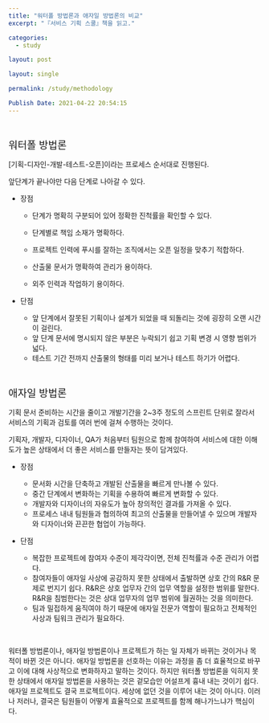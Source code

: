 ```yaml
---
title: "워터폴 방법론과 애자일 방법론의 비교"
excerpt: "『서비스 기획 스쿨』책을 읽고."

categories:
  - study

layout: post

layout: single

permalink: /study/methodology

Publish Date: 2021-04-22 20:54:15
---
```




<br/>

<span style="font-size:15pt"> 워터폴 방법론 </span>

[기획-디자인-개발-테스트-오픈]이라는 프로세스 순서대로 진행된다.

앞단계가 끝나야만 다음 단계로 나아갈 수 있다.

- 장점

  - 단계가 명확히 구분되어 있어 정확한 진척률을 확인할 수 있다.

  - 단계별로 책임 소재가 명확하다.

  - 프로젝트 인력에 푸시를 잘하는 조직에서는 오픈 일정을 맞추기 적합하다.

  - 산출물 문서가 명확하여 관리가 용이하다.
  - 외주 인력과 작업하기 용이하다.

- 단점
  - 앞 단계에서 잘못된 기획이나 설계가 되었을 때 되돌리는 것에 굉장히 오랜 시간이 걸린다.
  - 앞 단계 문서에 명시되지 않은 부분은 누락되기 쉽고 기획 변경 시 영향 범위가 넓다. 
  - 테스트 기간 전까지 산출물의 형태를 미리 보거나 테스트 하기가 어렵다.

<br/>

<span style="font-size:15pt">애자일 방법론</span>

기획 문서 준비하는 시간을 줄이고 개발기간을 2~3주 정도의 스프린트 단위로 잘라서 서비스의 기획과 검토를 여러 번에 걸쳐 수행하는 것이다. 

기획자, 개발자, 디자이너, QA가 처음부터 팀원으로 함께 참여하여 서비스에 대한 이해도가 높은 상태에서 더 좋은 서비스를 만들자는 뜻이 담겨있다. 

- 장점
  - 문서화 시간을 단축하고 개발된 산출물을 빠르게 만나볼 수 있다.
  - 중간 단계에서 변화하는 기획을 수용하여 빠르게 변화할 수 있다.
  - 개발자와 디자이너의 자유도가 높아 창의적인 결과를 가져올 수 있다.
  - 프로세스 내내 팀원들과 협의하여 최고의 산출물을 만들어낼 수 있으며 개발자와 디자이너와 끈끈한 협업이 가능하다.

- 단점
  - 복잡한 프로젝트에 참여자 수준이 제각각이면, 전체 진척률과 수준 관리가 어렵다.
  - 참여자들이 애자일 사상에 공감하지 못한 상태에서 출발하면 상호 간의 R&R 문제로 번지기 쉽다. R&R은 상호 업무자 간의 업무 역할을 설정한 범위를 말한다. R&R을 침범한다는 것은 상대 업무자의 업무 범위에 월권하는 것을 의미한다.
  - 팀과 밀접하게 움직여야 하기 때문에 애자일 전문가 역할이 필요하고 전체적인 사상과 팀워크 관리가 필요하다.

<br/>

워터폴 방법론이나, 애자일 방법론이나 프로젝트가 하는 일 자체가 바뀌는 것이거나 목적이 바뀐 것은 아니다. 애자일 방법론을 선호하는 이유는 과정을 좀 더 효율적으로 바꾸고 이에 대해 사상적으로 변화하자고 말하는 것이다. 하지만 워터폴 방법론을 익히지 못한 상태에서 애자일 방법론을 사용하는 것은 겉모습만 어설프게 흉내 내는 것이기 쉽다. 애자일 프로젝트도 결국 프로젝트이다. 세상에 없던 것을 이루어 내는 것이 아니다. 이러나 저러나, 결국은 팀원들이 어떻게 효율적으로 프로젝트를 함께 해나가느냐가 핵심이다.